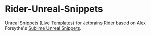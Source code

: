 # Rider-Unreal-Snippets

Unreal Snippets ([Live Templates](https://www.jetbrains.com/help/rider/Using_Live_Templates.html)) for Jetbrains Rider based on Alex Forsythe's [Sublime Unreal Snippets](https://github.com/awforsythe/sublime-unreal-snippets).
